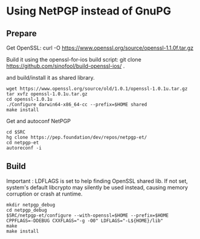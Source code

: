 # Using NetPGP instead of GnuPG
## Prepare

Get OpenSSL:
curl -O https://www.openssl.org/source/openssl-1.1.0f.tar.gz

Build it using the openssl-for-ios build script:
git clone https://github.com/sinofool/build-openssl-ios/ .



 and build/install it as shared library.

```
wget https://www.openssl.org/source/old/1.0.1/openssl-1.0.1u.tar.gz
tar xvfz openssl-1.0.1u.tar.gz
cd openssl-1.0.1u
./Configure darwin64-x86_64-cc --prefix=$HOME shared
make install
```

Get and autoconf NetPGP

```
cd $SRC
hg clone https://pep.foundation/dev/repos/netpgp-et/
cd netpgp-et
autoreconf -i
```

## Build

Important : LDFLAGS is set to help finding OpenSSL shared lib. If not set,
system's default libcrypto may silently be used instead, causing memory
corruption or crash at runtime.

```
mkdir netpgp_debug
cd netpgp_debug
$SRC/netpgp-et/configure --with-openssl=$HOME --prefix=$HOME CPPFLAGS=-DDEBUG CXXFLAGS="-g -O0" LDFLAGS="-L${HOME}/lib"
make
make install
```
